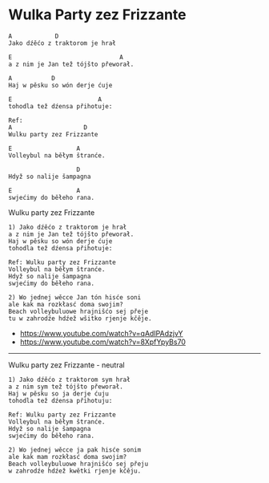# Wulka Party zez Frizzante


```
A            D
Jako dźěćo z traktorom je hrał

E                              A
a z nim je Jan tež tójšto přeworał.

A           D
Haj w pěsku so wón derje ćuje

E                        A
tohodla tež dźensa přihotuje:

Ref:
A                    D
Wulku party zez Frizzante

E                  A
Volleybul na běłym štranće.

                   D
Hdyž so nalije šampagna

E                  A
swjećimy do běłeho rana.

```


Wulku party zez Frizzante

```
1) Jako dźěćo z traktorom je hrał
a z nim je Jan tež tójšto přeworał.
Haj w pěsku so wón derje ćuje
tohodla tež dźensa přihotuje:

Ref: Wulku party zez Frizzante
Volleybul na běłym štranće.
Hdyž so nalije šampagna
swjećimy do běłeho rana.

2) Wo jednej wěcce Jan tón hisće soni
ale kak ma rozkłasć doma swojim?
Beach volleybuluowe hrajnišćo sej přeje
tu w zahrodźe hdźež wšitko rjenje kčěje.
```

* https://www.youtube.com/watch?v=qAdIPAdzjvY
* https://www.youtube.com/watch?v=8XpfYpyBs70

---

Wulku party zez Frizzante - neutral

```
1) Jako dźěćo z traktorom sym hrał
a z nim sym tež tójšto přeworał.
Haj w pěsku so ja derje ćuju
tohodla tež dźensa přihotuju:

Ref: Wulku party zez Frizzante
Volleybul na běłym štranće.
Hdyž so nalije šampagna
swjećimy do běłeho rana.

2) Wo jednej wěcce ja pak hisće sonim
ale kak mam rozkłasć doma swojim?
Beach volleybuluowe hrajnišćo sej přeju
w zahrodźe hdźež kwětki rjenje kčěju.
```
